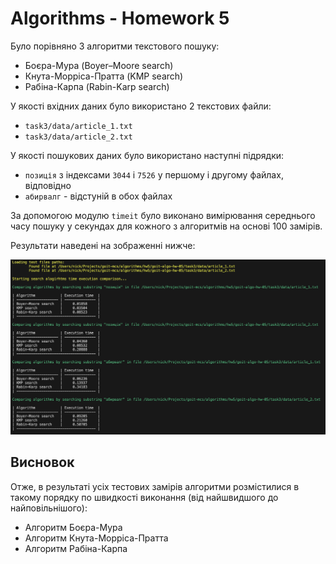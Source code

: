# Algorithms - Homework 5

Було порівняно 3 алгоритми текстового пошуку:

- Боєра-Мура (Boyer–Moore search)
- Кнута-Морріса-Пратта (KMP search)
- Рабіна-Карпа (Rabin-Karp search)

У якості вхідних даних було використано 2 текстових файли:

- `task3/data/article_1.txt`
- `task3/data/article_2.txt`

У якості пошукових даних було використано наступні підрядки:

- `позиція` з індексами `3044` і `7526` у першому і другому файлах, відповідно
- `абирвалг` - відстуній в обох файлах

За допомогою модулю `timeit` було виконано вимірювання середнього часу пошуку у
секундах для кожного з алгоритмів на основі 100 замірів.

Результати наведені на зображенні нижче:

![Results](images/comparison_result.png)

## Висновок

Отже, в результаті усіх тестових замірів алгоритми розмістилися в такому порядку
по швидкості виконання (від найшвидшого до найповільнішого):

- Алгоритм Боєра-Мура
- Алгоритм Кнута-Морріса-Пратта
- Алгоритм Рабіна-Карпа
